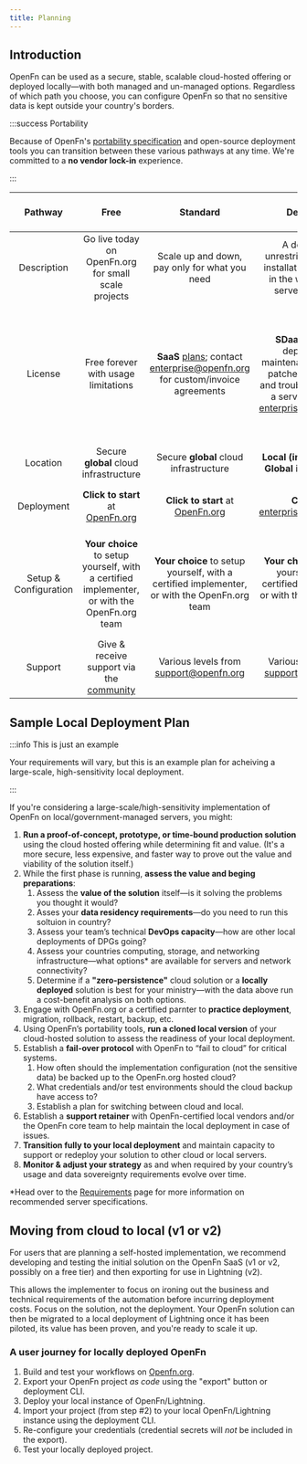 ```yaml
---
title: Planning
---
```


## Introduction

OpenFn can be used as a secure, stable, scalable cloud-hosted offering or
deployed locally—with both managed and un-managed options. Regardless of which
path you choose, you can configure OpenFn so that no sensitive data is kept
outside your country's borders.

:::success Portability

Because of OpenFn's [portability specification](/portability.md) and open-source
deployment tools you can transition between these various pathways at any time.
We're committed to a **no vendor lock-in** experience.

:::

|        Pathway        |                                             Free                                             |                                                   Standard                                                    |                                                                Dedicated                                                                |                                                Do-it-yourself (DIY)                                                |
| :-------------------: | :------------------------------------------------------------------------------------------: | :-----------------------------------------------------------------------------------------------------------: | :-------------------------------------------------------------------------------------------------------------------------------------: | :----------------------------------------------------------------------------------------------------------------: |
|      Description      |                     Go live today on OpenFn.org for small scale projects                     |                                 Scale up and down, pay only for what you need                                 |                       A dedicated, unrestricted OpenFn installation anywhere in the world on our servers or yours                       |                                  Deploy and manage your own solutions with OpenFn                                  |
|        License        |                             Free forever with usage limitations                              | **SaaS** [plans](https://www.openfn.org/pricing); contact enterprise@openfn.org for custom/invoice agreements | **SDaaS** includes deployment, maintenance, security patches, upgrades, and troubleshooting as a service; contact enterprise@openfn.org | LGPLv3 means use freely as part of any closed or open-source solution, but make all _derivative_ works open source |
|       Location        |                            Secure **global** cloud infrastructure                            |                                    Secure **global** cloud infrastructure                                     |                                           **Local (in-country)** or **Global** infrastructure                                           |                                                 Wherever you want                                                  |
|      Deployment       |              **Click to start** at [OpenFn.org](https://www.openfn.org/signup)               |                       **Click to start** at [OpenFn.org](https://www.openfn.org/signup)                       |                                                    **Contact** enterprise@openfn.org                                                    |                     Read this docs page and visit our [Github](https://www.github.com/OpenFn)                      |
| Setup & Configuration | **Your choice** to setup yourself, with a certified implementer, or with the OpenFn.org team |         **Your choice** to setup yourself, with a certified implementer, or with the OpenFn.org team          |                      **Your choice** to setup yourself, with a certified implementer, or with the OpenFn.org team                       |            **Your choice** to setup yourself, with a certified implementer, or with the OpenFn.org team            |
|        Support        |           Give & receive support via the [community](https://community.openfn.org)           |                                    Various levels from support@openfn.org                                     |                                                 Various levels from support@openfn.org                                                  |                      Give & receive support via the [community](https://community.openfn.org)                      |

## Sample Local Deployment Plan

:::info This is just an example

Your requirements will vary, but this is an example plan for acheiving a
large-scale, high-sensitivity local deployment.

:::

If you're considering a large-scale/high-sensitivity implementation of OpenFn on
local/government-managed servers, you might:

1. **Run a proof-of-concept, prototype, or time-bound production solution**
   using the cloud hosted offering while determining fit and value. (It's a more
   secure, less expensive, and faster way to prove out the value and viability
   of the solution itself.)
2. While the first phase is running, **assess the value and beging
   preparations**:
   1. Assess the **value of the solution** itself—is it solving the problems you
      thought it would?
   2. Asses your **data residency requirements**—do you need to run this
      soltuion in country?
   3. Assess your team’s technical **DevOps capacity**—how are other local
      deployments of DPGs going?
   4. Assess your countries computing, storage, and networking
      infrastructure—what options\* are available for servers and network
      connectivity?
   5. Determine if a **"zero-persistence"** cloud solution or a **locally
      deployed** solution is best for your ministry—with the data above run a
      cost-benefit analysis on both options.
3. Engage with OpenFn.org or a certified parnter to **practice deployment**,
   migration, rollback, restart, backup, etc.
4. Using OpenFn’s portability tools, **run a cloned local version** of your
   cloud-hosted solution to assess the readiness of your local deployment.
5. Establish a **fail-over protocol** with OpenFn to “fail to cloud” for
   critical systems.
   1. How often should the implementation configuration (not the sensitive data)
      be backed up to the OpenFn.org hosted cloud?
   2. What credentials and/or test environments should the cloud backup have
      access to?
   3. Establish a plan for switching between cloud and local.
6. Establish a **support retainer** with OpenFn-certified local vendors and/or
   the OpenFn core team to help maintain the local deployment in case of issues.
7. **Transition fully to your local deployment** and maintain capacity to
   support or redeploy your solution to other cloud or local servers.
8. **Monitor & adjust your strategy** as and when required by your country’s
   usage and data sovereignty requirements evolve over time.

\*Head over to the [Requirements](./requirements.md) page for more information
on recommended server specifications.

## Moving from cloud to local (v1 or v2)

For users that are planning a self-hosted implementation, we recommend
developing and testing the initial solution on the OpenFn SaaS (v1 or v2,
possibly on a free tier) and then exporting for use in Lightning (v2).

This allows the implementer to focus on ironing out the business and technical
requirements of the automation before incurring deployment costs. Focus on the
solution, not the deployment. Your OpenFn solution can then be migrated to a
local deployment of Lightning once it has been piloted, its value has been
proven, and you're ready to scale it up.

### A user journey for locally deployed OpenFn

1. Build and test your workflows on [Openfn.org](https://www.openfn.org).
2. Export your OpenFn project _as code_ using the "export" button or deployment
   CLI.
3. Deploy your local instance of OpenFn/Lightning.
4. Import your project (from step #2) to your local OpenFn/Lightning instance
   using the deployment CLI.
5. Re-configure your credentials (credential secrets will _not_ be included in
   the export).
6. Test your locally deployed project.
